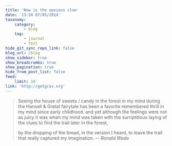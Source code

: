 ```yaml
---
title: 'Now is the opvious clue'
date: '13:34 07/05/2014'
taxonomy:
    category:
        - blog
    tag:
        - journal
        - text
hide_git_sync_repo_link: false
blog_url: /blog
show_sidebar: true
show_breadcrumbs: true
show_pagination: true
hide_from_post_list: false
feed:
    limit: 10
link: 'http://getgrav.org'
---
```


>Seeing the house of sweets / candy in the forest in my mind during the Hansell & Gretal fairytale has been a favorite remembered thrill in my mind since early childhood. and yet although the feelings were not as juicy it was when my mind was taken with the surriptitious laying of the clues to find the trail later in the forest, 
>
>by the dropping of the bread, in the version I heard, to leave the trail that really captured my imagination.
> -- <cite> Ronald Wade</cite>
